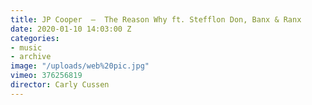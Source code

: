 ```yaml
---
title: JP Cooper  —  The Reason Why ft. Stefflon Don, Banx & Ranx
date: 2020-01-10 14:03:00 Z
categories:
- music
- archive
image: "/uploads/web%20pic.jpg"
vimeo: 376256819
director: Carly Cussen
---
```


